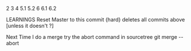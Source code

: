 2
3
4
5.1
5.2
6
6.1
6.2


LEARNINGS 
Reset Master to this commit {hard} deletes all commits above [unless it doesn't ?]

Next Time I do a merge try the abort command in sourcetree git merge --abort